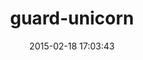 ---
layout: post
title:  "guard-unicorn"
repo:   "xhr/guard-unicorn"
date:   2015-02-18 17:03:43
gemurl: https://github.com/xhr/guard-unicorn
---